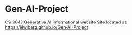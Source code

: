 # Gen-AI-Project
CS 3043 Generative AI informational website
Site located at: https://jdwiberg.github.io/Gen-AI-Project
